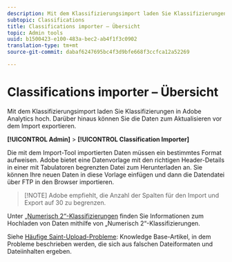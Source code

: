 ```yaml
---
description: Mit dem Klassifizierungsimport laden Sie Klassifizierungen in Adobe Analytics hoch. Darüber hinaus können Sie die Daten zum Aktualisieren vor dem Import exportieren.
subtopic: Classifications
title: Classifications importer – Übersicht
topic: Admin tools
uuid: b1500423-e100-483a-bec2-ab4f1f3c0902
translation-type: tm+mt
source-git-commit: dabaf6247695bc4f3d9bfe668f3ccfca12a52269

---
```



# Classifications importer – Übersicht

Mit dem Klassifizierungsimport laden Sie Klassifizierungen in Adobe Analytics hoch. Darüber hinaus können Sie die Daten zum Aktualisieren vor dem Import exportieren.

**[!UICONTROL Admin]** > **[!UICONTROL Classification Importer]**

Die mit dem Import-Tool importierten Daten müssen ein bestimmtes Format aufweisen. Adobe bietet eine Datenvorlage mit den richtigen Header-Details in einer mit Tabulatoren begrenzten Datei zum Herunterladen an. Sie können Ihre neuen Daten in diese Vorlage einfügen und dann die Datendatei über FTP in den Browser importieren.

>[!NOTE] Adobe empfiehlt, die Anzahl der Spalten für den Import und Export auf 30 zu begrenzen.

Unter [„Numerisch 2“-Klassifizierungen](/help/components/c-classifications2/c-numeric-2/c-numeric-2-classifications.md) finden Sie Informationen zum Hochladen von Daten mithilfe von „Numerisch 2“-Klassifizierungen.

Siehe [Häufige Saint-Upload-Probleme](https://helpx.adobe.com/de/analytics/kb/common-saint-upload-issues.html): Knowledge Base-Artikel, in dem Probleme beschrieben werden, die sich aus falschen Dateiformaten und Dateiinhalten ergeben.

